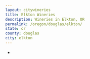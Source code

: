 ```yaml
---
layout: citywineries
title: Elkton Wineries
description: Wineries in Elkton, OR
permalink: /oregon/douglas/elkton/
state: or
county: douglas
city: elkton
---
```

-
